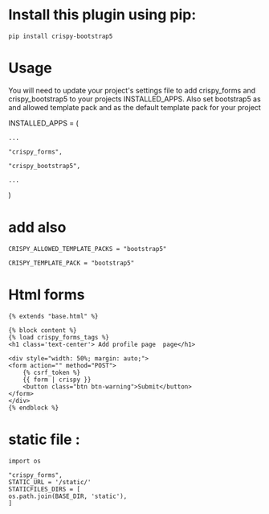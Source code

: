 # Install this plugin using pip:
  
    
    pip install crispy-bootstrap5
    


# Usage
You will need to update your project's settings file to add crispy_forms and crispy_bootstrap5 to your projects INSTALLED_APPS. Also set bootstrap5 as and allowed template pack and as the default template pack for your project


INSTALLED_APPS = (

    ...
    
    "crispy_forms",
    
    "crispy_bootstrap5",
    
    ...
    
)
# add also 

    CRISPY_ALLOWED_TEMPLATE_PACKS = "bootstrap5"

    CRISPY_TEMPLATE_PACK = "bootstrap5"


# Html forms 

    {% extends "base.html" %}

    {% block content %}
    {% load crispy_forms_tags %}
    <h1 class='text-center'> Add profile page  page</h1>

    <div style="width: 50%; margin: auto;">
    <form action="" method="POST">
        {% csrf_token %}
        {{ form | crispy }}
        <button class="btn btn-warning">Submit</button>
    </form>
    </div>
    {% endblock %}


# static file : 

    import os
    
    "crispy_forms",
    STATIC_URL = '/static/'
    STATICFILES_DIRS = [
    os.path.join(BASE_DIR, 'static'),
    ]

  
    

